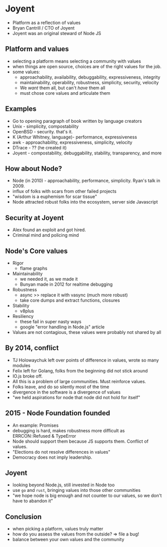# Joyent
- Platform as a reflection of values
- Bryan Cantrill / CTO of Joyent
- Joyent was an original steward of Node JS

## Platform and values
- selecting a platform means selecting a community with values
- when things are open source, choices are of the right values for the job.
- some values:
  - approachability, availability, debuggability, expressiveness, integrity
  - maintainability, operability, robustness, simplicity, security, velocity
  - We *want* them all, but can't *have* them all
  - must chose core values and articulate them

## Examples
- Go to opening paragraph of book written by language creators
- Unix - simplicity, compostability
- OpenBSD - security. that's it.
- K (Arthur Whitney, language)- performance, expressiveness
- awk - approachability, expressiveness, simplicity, velocity
- DTrace - ?? (he created it)
- Joyent - compostability, debuggability, stability, transparency, and more

## How about Node?
- Node (in 2010) - approachability, performance, simplicity. Ryan's talk in 2009.
- influx of folks with scars from other failed projects
- "wisdom is a euphemism for scar tissue"
- Node attracted robust folks into the ecosystem, server side Javascript

## Security at Joyent
- Alex found an exploit and got hired.
- Criminal mind and policing mind

## Node's Core values
- Rigor
  - flame graphs
- Maintainability
  - we needed it, as we made it
  - Bunyan made in 2012 for realtime debugging
- Robustness
  - async >> replace it with vasync (much more robust)
  - take core dumps and extract functions, closures
- Stability
  - v8plus
- Resiliency
  - these fail in super nasty ways
  - google "error handling in Node.js" article
- Values are not contagious, these values were probably not shared by all

## By 2014, conflict
- TJ Holowaychuk left over points of difference in values, wrote so many modules
- Felix left for Golang, folks from the beginning did not stick around
- IO.js broke off.
- All this is a problem of large communities. Must reinforce values.
- Folks leave, and do so silently most of the time
- divergence in the software is a divergence of values
- "we held aspirations for node that node did not hold for itself"

## 2015 - Node Foundation founded
- An example: Promises
- debugging is hard, makes robustness more difficult as ERRCON::Refused & TypeError
- Node should support them because JS supports them. Conflict of values.
- "Elections do not resolve differences in values"
- Democracy does not imply leadership.


## Joyent
- looking beyond Node.js, still invested in Node too
- use `go` and `rust`, bringing values into those other communities
- "we hope node is big enough and not counter to our values, so we don't have to abandon it"

## Conclusion
- when picking a platform, values truly matter
- how do you assess the values from the outside? => file a bug!
- balance between your own values and the community
